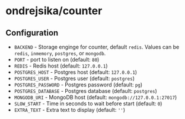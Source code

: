# ondrejsika/counter

## Configuration

- `BACKEND` - Storage enginge for counter, default `redis`. Values can be `redis`, `inmemory`, `postgres`, or `mongodb`.
- `PORT` - port to listen on (default: `80`)
- `REDIS` - Redis host (default: `127.0.0.1`)
- `POSTGRES_HOST` - Postgres host (default: `127.0.0.1`)
- `POSTGRES_USER` - Postgres user (default: `postgres`)
- `POSTGRES_PASSWORD` - Postgres password (default: `pg`)
- `POSTGRES_DATABASE` - Postgres database (default: `postgres`)
- `MONGODB_URI` - MongoDB host (default: `mongodb://127.0.0.1:27017`)
- `SLOW_START` - Time in seconds to wait before start (default: `0`)
- `EXTRA_TEXT` -  Extra text to display (default: `''`)
